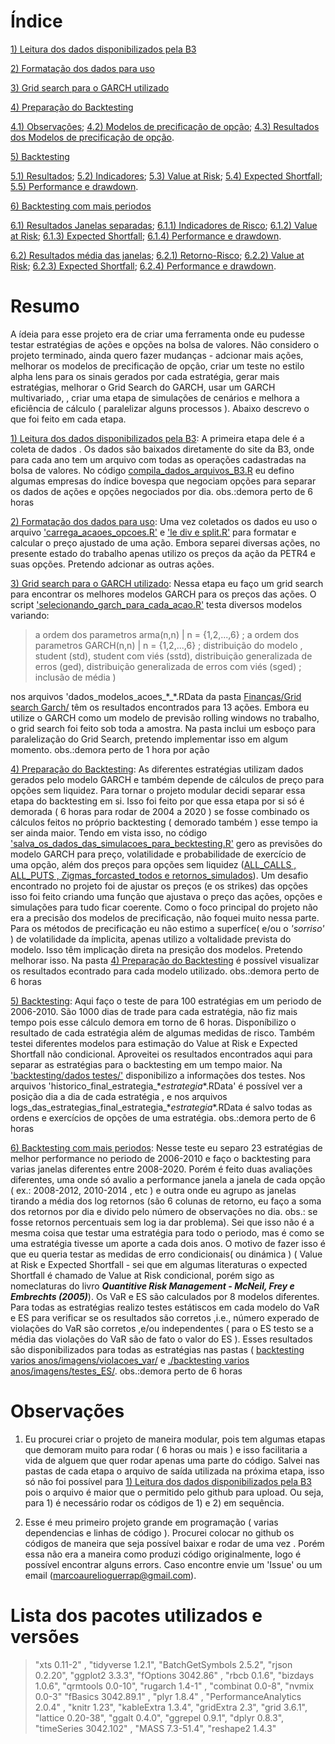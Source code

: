 # Índice

[1) Leitura dos dados disponibilizados pela B3](.//Lendo%20Arquivos%20da%20B3/)

[2) Formatação dos dados para uso](.//Formatando%20os%20Dados/)

[3) Grid search para o GARCH utilizado](.//Grid%20search%20Garch/)

[4) Preparação do Backtesting](.//Gerando%20Dados%20para%20o%20Backtesting/)

[4.1) Observações](.//Gerando%20Dados%20para%20o%20Backtesting#observação-sobre-os-preços-simulados);
[4.2) Modelos de precificação de opção](.//Gerando%20Dados%20para%20o%20Backtesting#modelos-para-precificação-utilizados);
[4.3) Resultados dos Modelos de precificação de opção](.//Gerando%20Dados%20para%20o%20Backtesting/README.md#resultados).

[5) Backtesting](.//backtesting/)

[5.1) Resultados](.//backtesting#resultados);
[5.2) Indicadores](.//backtesting#indicadores);
[5.3) Value at Risk](.//backtesting#var);
[5.4) Expected Shortfall](.//backtesting#es);
[5.5) Performance e drawdown](.//backtesting#performance-e-drawdown).

[6) Backtesting com mais periodos](.//backtesting%20varios%20anos)

[6.1) Resultados Janelas separadas](.//backtesting%20varios%20anos#resultados-janelas-separadas);
[6.1.1) Indicadores de Risco](.//backtesting%20varios%20anos#indicadores);
[6.1.2) Value at Risk](.//backtesting%20varios%20anos#value-at-risk);
[6.1.3) Expected Shortfall](.//backtesting%20varios%20anos#expected-shortfall);
[6.1.4) Performance e drawdown](.//backtesting%20varios%20anos#performance-e-drawdown).

[6.2) Resultados média das janelas](.//backtesting%20varios%20anos#resultados-média-das-janelas);
[6.2.1) Retorno-Risco](.//backtesting%20varios%20anos#retorno-risco);
[6.2.2) Value at Risk](.//backtesting%20varios%20anos#var);
[6.2.3) Expected Shortfall](.//backtesting%20varios%20anos#es);
[6.2.4) Performance e drawdown](.//backtesting%20varios%20anos#performance-e-drawdown-1).

# Resumo

A ídeia para esse projeto era de criar uma ferramenta onde eu pudesse testar estratégias de ações e opções na bolsa de valores. Não considero o projeto terminado, ainda quero fazer mudanças - adcionar mais ações, melhorar os modelos de precificação de opção, criar um teste no estilo alpha lens para os sinais gerados por cada estratégia, gerar mais estratégias, melhorar o Grid Search do GARCH, usar um GARCH multivariado, , criar uma etapa de simulações de cenários e melhora a eficiência de cálculo ( paralelizar alguns processos ). Abaixo descrevo o que foi feito em cada etapa.

[1) Leitura dos dados disponibilizados pela B3](.//Lendo%20Arquivos%20da%20B3/): A primeira etapa dele é a coleta de dados  . Os dados são baixados diretamente do site da B3, onde para cada ano tem um arquivo com todas as operações cadastradas na bolsa de valores. No código [compila_dados_arquivos_B3.R](Lendo%20Arquivos%20da%20B3/compila_dados_arquivos_B3.R) eu defino algumas empresas do índice bovespa que negociam opções para separar os dados de ações e opções negociados por dia. obs.:demora perto de 6 horas

[2) Formatação dos dados para uso](.//Formatando%20os%20Dados/):  Uma vez coletados os dados eu uso o arquivo ['carrega_acaoes_opcoes.R'](./Formatando%20os%20Dados/carrega_acaoes_opcoes.R) e ['le div e split.R'](./Formatando%20os%20Dados/le%20div%20e%20split.R) para formatar e calcular o preço ajustado de uma ação. Embora separei diversas ações, no presente estado do trabalho apenas utilizo os preços da ação da PETR4 e suas opções. Pretendo adcionar as outras ações.

[3) Grid search para o GARCH utilizado](.//Grid%20search%20Garch/): Nessa etapa eu faço um grid search para encontrar os melhores modelos GARCH para os preços das ações. O script ['selecionando_garch_para_cada_acao.R'](Grid%20search%20Garch/selecionando_garch_para_cada_acao.R) testa diversos modelos variando: 
> a ordem dos parametros arma(n,n) | n = {1,2,...,6} ;  a ordem dos parametros GARCH(n,n) | n = {1,2,...,6} ; distribuição do modelo , student (std), student com viés (sstd), distribuição generalizada de erros (ged), distribuição generalizada de erros com viés (sged) ; inclusão de média ) 

nos arquivos 'dados_modelos_acoes_\*_\*.RData da pasta [Finanças/Grid search Garch/](.//Grid%20search%20Garch/) têm os resultados encontrados para 13 ações. Embora eu utilize o GARCH como um modelo de previsão rolling windows no trabalho, o grid search foi feito sob toda a amostra. Na pasta inclui um esboço para paralelização do Grid Search, pretendo implementar isso em algum momento. obs.:demora perto de 1 hora por ação

[4) Preparação do Backtesting](.//Gerando%20Dados%20para%20o%20Backtesting/): As diferentes estratégias utilizam dados gerados pelo modelo GARCH e também depende de cálculos de preço para opções sem liquidez. Para tornar o projeto modular decidi separar essa etapa do backtesting em si. Isso foi feito por que essa etapa por si só é demorada ( 6 horas para rodar de 2004 a 2020 ) se fosse combinado os cálculos feitos no próprio backtesting ( demorado também ) esse tempo ia ser ainda maior. Tendo em vista isso, no código ['salva_os_dados_das_simulacoes_para_becktesting.R'](/Gerando%20Dados%20para%20o%20Backtesting/salva_os_dados_das_simulacoes_para_becktesting.R) gero as previsões do modelo GARCH para preço, volatilidade e probabilidade de exercício de uma opção, além dos preços para opções sem liquidez ([ALL_CALLS , ALL_PUTS , Zigmas_forcasted_todos e retornos_simulados](/Gerando%20Dados%20para%20o%20Backtesting/dados%20backtesting)). Um desafio encontrado no projeto foi de ajustar os preços (e os strikes) das opções isso foi feito criando uma função que ajustava o preço das ações, opções e simulações para tudo ficar coerente.  Como o foco principal do projeto não era a precisão dos modelos de precificação, não foquei muito nessa parte. Para os métodos de precificação eu não estimo a superfíce( e/ou o *'sorriso'* ) de volatilidade da ímplicita, apenas utilizo a voltalidade prevista do modelo. Isso têm implicação direta na presição dos modelos. Pretendo melhorar isso. Na pasta [4) Preparação do Backtesting](.//Gerando%20Dados%20para%20o%20Backtesting/) é possível visualizar os resultados econtrado para cada modelo utilizado. obs.:demora perto de 6 horas

[5) Backtesting](.//backtesting/): Aqui faço o teste de para 100 estratégias em um periodo de 2006-2010. São 1000 dias de trade para cada estratégia, não fiz mais tempo pois esse  cálculo demora em torno de 6 horas. Disponíbilizo o resultado de cada estratégia além de algumas medidas de risco. Também testei diferentes modelos para estimação do Value at Risk e Expected Shortfall não condicional. Aproveitei os resultados encontrados aqui para separar as estratégias para o backtesting em um tempo maior. Na ['backtesting/dados testes/'](/backtesting/dados%20testes) disponibilizo a informações dos testes. Nos arquivos 'historico_final_estrategia_\*_estrategia_\*.RData' é possível ver a posição dia a dia de cada estratégia , e nos arquivos logs_das_estrategias_final_estrategia_\*_estrategia_\*.RData é salvo todas as ordens e exercícios de opções de uma estratégia. obs.:demora perto de 6 horas

[6) Backtesting com mais periodos](.//backtesting%20varios%20anos): Nesse teste eu separo 23 estratégias de melhor performance no periodo de 2006-2010 e faço o backtesting para varias janelas diferentes entre 2008-2020. Porém é feito duas avaliações diferentes, uma onde só avalio a performance janela a janela de cada opção ( ex.: 2008-2012, 2010-2014 , etc ) e outra onde eu agrupo as janelas tirando a média dos log retornos (são 6 colunas de retorno, eu faço a soma dos retornos por dia e divido pelo número de observações no dia. obs.: se fosse retornos percentuais sem log ia dar problema). Sei que isso não é a mesma coisa que testar uma estratégia para todo o periodo, mas é como se uma estratégia tivesse um aporte a cada dois anos. O motivo de fazer isso é que eu queria testar as medidas de erro condicionais( ou dinámica ) ( Value at Risk e Expected Shortfall - sei que em algumas literaturas o expected Shortfall  é chamado de Value at Risk condicional, porém sigo as nomeclaturas do livro ***Quantitive Risk Management - McNeil, Frey e Embrechts (2005)***). Os VaR e ES são calculados por 8 modelos diferentes. Para todas as estratégias realizo testes estátiscos em cada modelo do VaR e ES para verificar se os resultados são corretos ,i.e., número experado de violações do VaR são corretos ,e/ou independentes ( para o ES testo se a média das violações do VaR são de fato o valor do ES ). Esses resultados são disponibilizados para todas as estratégias nas pastas ( [backtesting varios anos/imagens/violacoes_var/](./backtesting%20varios%20anos/imagens/violacoes_var) e [./backtesting varios anos/imagens/testes_ES/](./backtesting%20varios%20anos/imagens/testes_ES). obs.:demora perto de 6 horas

# Observações

1) Eu procurei criar o projeto de maneira modular, pois tem algumas etapas que demoram muito para rodar ( 6 horas ou mais ) e isso facilitaria a vida de alguem que quer rodar apenas uma parte do código. Salvei nas pastas de cada etapa o arquivo de saída utilizada na próxima etapa, isso só não foi possível para [1) Leitura dos dados disponibilizados pela B3](.//Lendo%20Arquivos%20da%20B3/) pois o arquivo é maior que o permitido pelo github para upload. Ou seja, para 1) é necessário rodar os códigos de 1) e 2) em sequência. 

2) Esse é meu primeiro projeto grande em programação ( varias dependencias e linhas de código ). Procurei colocar no github os códigos de maneira que seja possível baixar e rodar de uma vez . Porém essa não era a maneira como produzi código originalmente, logo é possível encontrar alguns errors. Caso encontre envie um 'Issue' ou um email (marcoaurelioguerrap@gmail.com). 



# Lista dos pacotes utilizados e versões
>"xts 0.11-2" ,
"tidyverse 1.2.1",
"BatchGetSymbols 2.5.2",
"rjson 0.2.20",
"ggplot2 3.3.3",
"fOptions 3042.86" ,
"rbcb 0.1.6",
"bizdays 1.0.6",
"qrmtools 0.0-10",
"rugarch 1.4-1" ,
"combinat 0.0-8",
"nvmix 0.0-3" 
"fBasics 3042.89.1" ,
"plyr 1.8.4" ,
"PerformanceAnalytics 2.0.4" ,
"knitr 1.23",
"kableExtra 1.3.4",
"gridExtra 2.3",
"grid 3.6.1",
"lattice 0.20-38",
"ggalt 0.4.0",
"ggrepel 0.9.1",
"dplyr 0.8.3",
"timeSeries 3042.102" ,
"MASS 7.3-51.4",
"reshape2 1.4.3"
